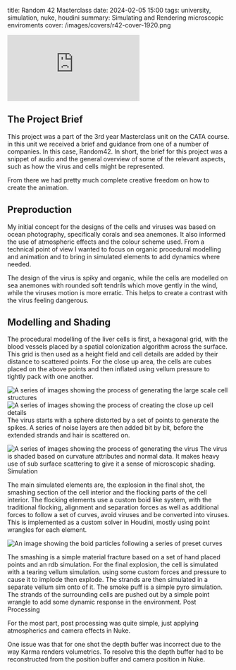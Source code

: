 title: Random 42 Masterclass
date: 2024-02-05 15:00
tags: university, simulation, nuke, houdini
summary: Simulating and Rendering microscopic enviroments
cover: /images/covers/r42-cover-1920.png

<div class="w-full aspect-w-16 aspect-h-9">
<iframe title="vimeo-player" src="https://player.vimeo.com/video/910765912?h=7d5e017dc8" frameborder="0"    allowfullscreen></iframe>
</div>

## The Project Brief

This project was a part of the 3rd year Masterclass unit on the CATA course. in this unit we received a brief and guidance from one of a number of companies. In this case, Random42. In short, the brief for this project was a snippet of audio and the general overview of some of the relevant aspects, such as how the virus and cells might be represented.

From there we had pretty much complete creative freedom on how to create the animation.
## Preproduction

My initial concept for the designs of the cells and viruses was based on ocean photography, specifically corals and sea anemones. It also informed the use of atmospheric effects and the colour scheme used. From a technical point of view I wanted to focus on organic procedural modelling and animation and to bring in simulated elements to add dynamics where needed.

The design of the virus is spiky and organic, while the cells are modelled on sea anemones with rounded soft tendrils which move gently in the wind, while the viruses motion is more erratic. This helps to create a contrast with the virus feeling dangerous.
## Modelling and Shading

The procedural modelling of the liver cells is first, a hexagonal grid, with the blood vessels placed by a spatial colonization algorithm across the surface. This grid is then used as a height field and cell details are added by their distance to scattered points. For the close up area, the cells are cubes placed on the above points and then inflated using vellum pressure to tightly pack with one another.


![A series of images showing the process of generating the large scale cell structures](/images/misc/r42-cell-generation.png) 
![A series of images showing the process of creating the close up cell details](/images/misc/r42-cell-generation-2.png)
The virus starts with a sphere distorted by a set of points to generate the spikes. A series of noise layers are then added bit by bit, before the extended strands and hair is scattered on.

![A series of images showing the process of generating the virus](/images/misc/r42-virus-generation.png)
The virus is shaded based on curvature attributes and normal data. It makes heavy use of sub surface scattering to give it a sense of microscopic shading.
Simulation

The main simulated elements are, the explosion in the final shot, the smashing section of the cell interior and the flocking parts of the cell interior. The flocking elements use a custom boid like system, with the traditional flocking, alignment and separation forces as well as additional forces to follow a set of curves, avoid viruses and be converted into viruses. This is implemented as a custom solver in Houdini, mostly using point wrangles for each element.

![An image showing the boid particles following a series of preset curves](/images/misc/r42-boids.png)

The smashing is a simple material fracture based on a set of hand placed points and an rdb simulation. For the final explosion, the cell is simulated with a tearing vellum simulation. using some custom forces and pressure to cause it to implode then explode. The strands are then simulated in a separate vellum sim onto of it. The smoke puff is a simple pyro simulation. The strands of the surrounding cells are pushed out by a simple point wrangle to add some dynamic response in the environment.
Post Processing

For the most part, post processing was quite simple, just applying atmospherics and camera effects in Nuke.

One issue was that for one shot the depth buffer was incorrect due to the way Karma renders volumetrics. To resolve this the depth buffer had to be reconstructed from the position buffer and camera position in Nuke.
